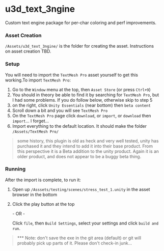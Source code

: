 # u3d_text_3ngine
Custom text engine package for per-char coloring and perf improvements.

### Asset Creation
`/Assets/u3d_text_3ngine/` is the folder for creating the asset. Instructions on asset creation TBD.

### Setup
You will need to import the `TextMesh Pro` asset yourself to get this working.To import `TextMesh Pro`:
1. Go to the `Window` menu at the top, then `Asset Store` (or press `Ctrl+9`)
2. You should in theory be able to find it by searching for `TextMesh Pro`, but I had some problems. If you do follow below, otherwise skip to step 5
3. on the right, click `Unity Essentials` (near bottom) then `beta content`
4. Scroll down a bit and you will see `TextMesh Pro`
5. On the `TextMesh Pro` page click `download`, or `import`, or `download` then `import`... I forget...
6. Import everything to the default location. It should make the folder `/Assets/TextMesh Pro/`

> some history, this plugin is old as heck and very well tested, unity has purchased it and they intend to add it into their base product. From this perspective it is a Beta addition to the unity product. Again it is an older product, and does not appear to be a buggy beta thing.

### Running
After the import is complete, to run it:

1. Open up `/Asssets/testing/scenes/stress_test_1.unity` in the asset browser in the bottom

2. Click the play button at the top

   \- OR \-

   Click `file`, then `Build Settings`, select your settings and click `build and run`.

> *** Note: don't save the exe in the git area (default) or git will probably pick up parts of it. Please don't check-in junk...
